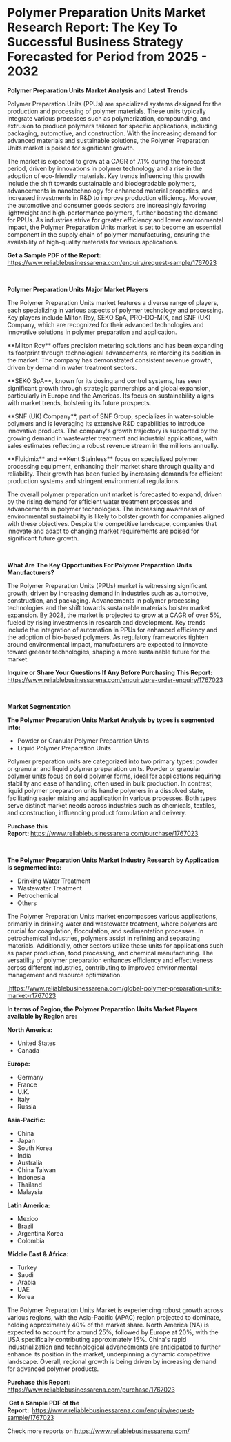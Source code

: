 <p><h1>Polymer Preparation Units Market Research Report: The Key To Successful Business Strategy Forecasted for Period from 2025 - 2032</h1></p><p><strong>Polymer Preparation Units Market Analysis and Latest Trends</strong></p>
<p><p>Polymer Preparation Units (PPUs) are specialized systems designed for the production and processing of polymer materials. These units typically integrate various processes such as polymerization, compounding, and extrusion to produce polymers tailored for specific applications, including packaging, automotive, and construction. With the increasing demand for advanced materials and sustainable solutions, the Polymer Preparation Units market is poised for significant growth.</p><p>The market is expected to grow at a CAGR of 7.1% during the forecast period, driven by innovations in polymer technology and a rise in the adoption of eco-friendly materials. Key trends influencing this growth include the shift towards sustainable and biodegradable polymers, advancements in nanotechnology for enhanced material properties, and increased investments in R&D to improve production efficiency. Moreover, the automotive and consumer goods sectors are increasingly favoring lightweight and high-performance polymers, further boosting the demand for PPUs. As industries strive for greater efficiency and lower environmental impact, the Polymer Preparation Units market is set to become an essential component in the supply chain of polymer manufacturing, ensuring the availability of high-quality materials for various applications.</p></p>
<p><strong>Get a Sample PDF of the Report:&nbsp;</strong> <a href="https://www.reliablebusinessarena.com/enquiry/request-sample/1767023?utm_campaign=2116&utm_medium=2&utm_source=Github&utm_content=ia&utm_term=27022025&utm_id=polymer-preparation-units">https://www.reliablebusinessarena.com/enquiry/request-sample/1767023</a></p>
<p>&nbsp;</p>
<p><strong>Polymer Preparation Units Major Market Players</strong></p>
<p><p>The Polymer Preparation Units market features a diverse range of players, each specializing in various aspects of polymer technology and processing. Key players include Milton Roy, SEKO SpA, PRO-DO-MIX, and SNF (UK) Company, which are recognized for their advanced technologies and innovative solutions in polymer preparation and application.</p><p>**Milton Roy** offers precision metering solutions and has been expanding its footprint through technological advancements, reinforcing its position in the market. The company has demonstrated consistent revenue growth, driven by demand in water treatment sectors.</p><p>**SEKO SpA**, known for its dosing and control systems, has seen significant growth through strategic partnerships and global expansion, particularly in Europe and the Americas. Its focus on sustainability aligns with market trends, bolstering its future prospects.</p><p>**SNF (UK) Company**, part of SNF Group, specializes in water-soluble polymers and is leveraging its extensive R&D capabilities to introduce innovative products. The company's growth trajectory is supported by the growing demand in wastewater treatment and industrial applications, with sales estimates reflecting a robust revenue stream in the millions annually.</p><p>**Fluidmix** and **Kent Stainless** focus on specialized polymer processing equipment, enhancing their market share through quality and reliability. Their growth has been fueled by increasing demands for efficient production systems and stringent environmental regulations.</p><p>The overall polymer preparation unit market is forecasted to expand, driven by the rising demand for efficient water treatment processes and advancements in polymer technologies. The increasing awareness of environmental sustainability is likely to bolster growth for companies aligned with these objectives. Despite the competitive landscape, companies that innovate and adapt to changing market requirements are poised for significant future growth.</p></p>
<p>&nbsp;</p>
<p><strong>What Are The Key Opportunities For Polymer Preparation Units Manufacturers?</strong></p>
<p><p>The Polymer Preparation Units (PPUs) market is witnessing significant growth, driven by increasing demand in industries such as automotive, construction, and packaging. Advancements in polymer processing technologies and the shift towards sustainable materials bolster market expansion. By 2028, the market is projected to grow at a CAGR of over 5%, fueled by rising investments in research and development. Key trends include the integration of automation in PPUs for enhanced efficiency and the adoption of bio-based polymers. As regulatory frameworks tighten around environmental impact, manufacturers are expected to innovate toward greener technologies, shaping a more sustainable future for the market.</p></p>
<p><strong>Inquire or Share Your Questions If Any Before Purchasing This Report:</strong> <a href="https://www.reliablebusinessarena.com/enquiry/pre-order-enquiry/1767023?utm_campaign=2116&utm_medium=2&utm_source=Github&utm_content=ia&utm_term=27022025&utm_id=polymer-preparation-units">https://www.reliablebusinessarena.com/enquiry/pre-order-enquiry/1767023</a></p>
<p>&nbsp;</p>
<p><strong>Market Segmentation</strong></p>
<p><strong>The Polymer Preparation Units Market Analysis by types is segmented into:</strong></p>
<p><ul><li>Powder or Granular Polymer Preparation Units</li><li>Liquid Polymer Preparation Units</li></ul></p>
<p><p>Polymer preparation units are categorized into two primary types: powder or granular and liquid polymer preparation units. Powder or granular polymer units focus on solid polymer forms, ideal for applications requiring stability and ease of handling, often used in bulk production. In contrast, liquid polymer preparation units handle polymers in a dissolved state, facilitating easier mixing and application in various processes. Both types serve distinct market needs across industries such as chemicals, textiles, and construction, influencing product formulation and delivery.</p></p>
<p><strong>Purchase this Report:&nbsp;</strong><a href="https://www.reliablebusinessarena.com/purchase/1767023?utm_campaign=2116&utm_medium=2&utm_source=Github&utm_content=ia&utm_term=27022025&utm_id=polymer-preparation-units">https://www.reliablebusinessarena.com/purchase/1767023</a></p>
<p>&nbsp;</p>
<p><strong>The Polymer Preparation Units Market Industry Research by Application is segmented into:</strong></p>
<p><ul><li>Drinking Water Treatment</li><li>Wastewater Treatment</li><li>Petrochemical</li><li>Others</li></ul></p>
<p><p>The Polymer Preparation Units market encompasses various applications, primarily in drinking water and wastewater treatment, where polymers are crucial for coagulation, flocculation, and sedimentation processes. In petrochemical industries, polymers assist in refining and separating materials. Additionally, other sectors utilize these units for applications such as paper production, food processing, and chemical manufacturing. The versatility of polymer preparation enhances efficiency and effectiveness across different industries, contributing to improved environmental management and resource optimization.</p></p>
<p><a href="https://www.reliablebusinessarena.com/global-polymer-preparation-units-market-r1767023?utm_campaign=2116&utm_medium=2&utm_source=Github&utm_content=ia&utm_term=27022025&utm_id=polymer-preparation-units">&nbsp;https://www.reliablebusinessarena.com/global-polymer-preparation-units-market-r1767023</a></p>
<p><strong>In terms of Region, the Polymer Preparation Units Market Players available by Region are:</strong></p>
<p>
    <p> <strong> North America: </strong>
        <ul>
            <li>United States</li>
            <li>Canada</li>
        </ul>
        </p> 
    <p> <strong> Europe: </strong>
        <ul>
            <li>Germany</li>
            <li>France</li>
            <li>U.K.</li>
            <li>Italy</li>
            <li>Russia</li>
        </ul>
        </p> 
    <p> <strong> Asia-Pacific: </strong>
        <ul>
            <li>China</li>
            <li>Japan</li>
            <li>South Korea</li>
            <li>India</li>
            <li>Australia</li>
            <li>China Taiwan</li>
            <li>Indonesia</li>
            <li>Thailand</li>
            <li>Malaysia</li>
        </ul>
        </p> 
    <p> <strong> Latin America: </strong>
        <ul>
            <li>Mexico</li>
            <li>Brazil</li>
            <li>Argentina Korea</li>
            <li>Colombia</li>
        </ul>
        </p> 
    <p> <strong> Middle East & Africa: </strong>
        <ul>
            <li>Turkey</li>
            <li>Saudi</li>
            <li>Arabia</li>
            <li>UAE</li>
            <li>Korea</li>
        </ul>
    </p>
    </p>
<p><p>The Polymer Preparation Units Market is experiencing robust growth across various regions, with the Asia-Pacific (APAC) region projected to dominate, holding approximately 40% of the market share. North America (NA) is expected to account for around 25%, followed by Europe at 20%, with the USA specifically contributing approximately 15%. China's rapid industrialization and technological advancements are anticipated to further enhance its position in the market, underpinning a dynamic competitive landscape. Overall, regional growth is being driven by increasing demand for advanced polymer products.</p></p>
<p><strong>Purchase this Report: </strong><a href="https://www.reliablebusinessarena.com/purchase/1767023?utm_campaign=2116&utm_medium=2&utm_source=Github&utm_content=ia&utm_term=27022025&utm_id=polymer-preparation-units">https://www.reliablebusinessarena.com/purchase/1767023</a></p>
<p>&nbsp;<strong>Get a Sample PDF of the Report:&nbsp;&nbsp;</strong><a href="https://www.reliablebusinessarena.com/enquiry/request-sample/1767023?utm_campaign=2116&utm_medium=2&utm_source=Github&utm_content=ia&utm_term=27022025&utm_id=polymer-preparation-units">https://www.reliablebusinessarena.com/enquiry/request-sample/1767023</a></p>
<p><strong></strong></p>
<p>Check more reports on <a href="https://www.reliablebusinessarena.com/?utm_campaign=2116&utm_medium=2&utm_source=Github&utm_content=ia&utm_term=27022025&utm_id=polymer-preparation-units">https://www.reliablebusinessarena.com/</a></p>